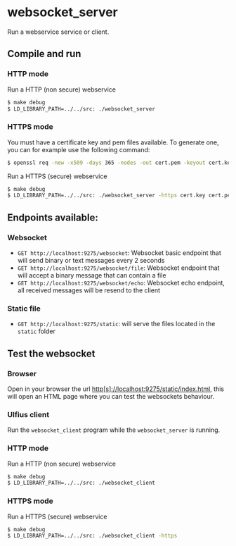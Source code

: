 # websocket_server

Run a webservice service or client.

## Compile and run

### HTTP mode

Run a HTTP (non secure) webservice

```bash
$ make debug
$ LD_LIBRARY_PATH=../../src: ./websocket_server
```

### HTTPS mode

You must have a certificate key and pem files available. To generate one, you can for example use the following command:

```bash
$ openssl req -new -x509 -days 365 -nodes -out cert.pem -keyout cert.key -sha256
```

Run a HTTPS (secure) webservice

```bash
$ make debug
$ LD_LIBRARY_PATH=../../src: ./websocket_server -https cert.key cert.pem
```

## Endpoints available:

### Websocket

- `GET http://localhost:9275/websocket`: Websocket basic endpoint that will send binary or text messages every 2 seconds
- `GET http://localhost:9275/websocket/file`: Websocket endpoint that will accept a binary message that can contain a file
- `GET http://localhost:9275/websocket/echo`: Websocket echo endpoint, all received messages will be resend to the client

### Static file

- `GET http://localhost:9275/static`: will serve the files located in the `static` folder

## Test the websocket

### Browser

Open in your browser the url [http[s]://localhost:9275/static/index.html](http://localhost:9275/static/index.html), this will open an HTML page where you can test the websockets behaviour.

### Ulfius client

Run the `websocket_client` program while the `websocket_server` is running.

### HTTP mode

Run a HTTP (non secure) webservice

```bash
$ make debug
$ LD_LIBRARY_PATH=../../src: ./websocket_client
```

### HTTPS mode

Run a HTTPS (secure) webservice

```bash
$ make debug
$ LD_LIBRARY_PATH=../../src: ./websocket_client -https
```
